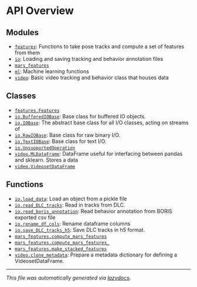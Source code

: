 <!-- markdownlint-disable -->

# API Overview

## Modules

- [`features`](./features.md#module-features): Functions to take pose tracks and compute a set of features from them 
- [`io`](./io.md#module-io): Loading and saving tracking and behavior annotation files 
- [`mars_features`](./mars_features.md#module-mars_features)
- [`ml`](./ml.md#module-ml): Machine learning functions 
- [`video`](./video.md#module-video): Basic video tracking and behavior class that houses data 

## Classes

- [`features.Features`](./features.md#class-features)
- [`io.BufferedIOBase`](./io.md#class-bufferediobase): Base class for buffered IO objects.
- [`io.IOBase`](./io.md#class-iobase): The abstract base class for all I/O classes, acting on streams of
- [`io.RawIOBase`](./io.md#class-rawiobase): Base class for raw binary I/O.
- [`io.TextIOBase`](./io.md#class-textiobase): Base class for text I/O.
- [`io.UnsupportedOperation`](./io.md#class-unsupportedoperation)
- [`video.MLDataFrame`](./video.md#class-mldataframe): DataFrame useful for interfacing between pandas and sklearn. Stores a data
- [`video.VideosetDataFrame`](./video.md#class-videosetdataframe)

## Functions

- [`io.load_data`](./io.md#function-load_data): Load an object from a pickle file
- [`io.read_DLC_tracks`](./io.md#function-read_dlc_tracks): Read in tracks from DLC.
- [`io.read_boris_annotation`](./io.md#function-read_boris_annotation): Read behavior annotation from BORIS exported csv file
- [`io.rename_df_cols`](./io.md#function-rename_df_cols): Rename dataframe columns 
- [`io.save_DLC_tracks_h5`](./io.md#function-save_dlc_tracks_h5): Save DLC tracks in h5 format.
- [`mars_features.compute_mars_features`](./mars_features.md#function-compute_mars_features)
- [`mars_features.compute_mars_features_`](./mars_features.md#function-compute_mars_features_)
- [`mars_features.make_stacked_features`](./mars_features.md#function-make_stacked_features)
- [`video.clone_metadata`](./video.md#function-clone_metadata): Prepare a metadata dictionary for defining a VideosetDataFrame. 


---

_This file was automatically generated via [lazydocs](https://github.com/ml-tooling/lazydocs)._
